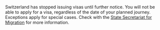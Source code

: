 Switzerland has stopped issuing visas until further notice. You will not be able to apply for a visa, regardless of the date of your planned journey. Exceptions apply for special cases. Check with the [State Secretariat for Migration](https://www.sem.admin.ch/sem/en/home/aktuell/aktuell/faq-einreiseverweigerung.html) for more information.

